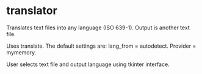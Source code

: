 # translator
Translates text files into any language (ISO 639-1). Output is another text file.

Uses translate. The default settings are: lang_from = autodetect. Provider = mymemory.

User selects text file and output language using tkinter interface.
